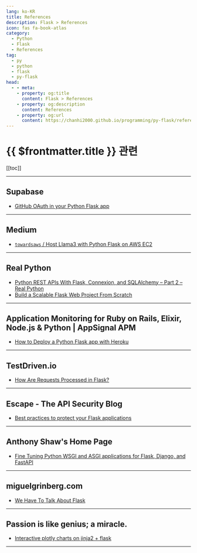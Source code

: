 ```yaml
---
lang: ko-KR
title: References
description: Flask > References
icon: fas fa-book-atlas
category: 
  - Python
  - Flask
  - References
tag: 
  - py
  - python
  - flask
  - py-flask
head:
  - - meta:
    - property: og:title
      content: Flask > References
    - property: og:description
      content: References
    - property: og:url
      content: https://chanhi2000.github.io/programming/py-flask/references.html
---
```


# {{ $frontmatter.title }} 관련

[[toc]]

---

## <VPIcon icon="iconfont icon-supabase"/>Supabase

- [GitHub OAuth in your Python Flask app](https://supabase.com/blog/oauth2-login-python-flask-apps)

---

## <VPIcon icon="fa-brands fa-medium"/>Medium

- [`towardsaws` / Host Llama3 with Python Flask on AWS EC2](https://towardsaws.com/host-llama3-with-python-flask-on-aws-ec2-b95828f4de50)

---

## Real Python

- [Python REST APIs With Flask, Connexion, and SQLAlchemy – Part 2 – Real Python](https://realpython.com/flask-connexion-rest-api-part-2/)
- [Build a Scalable Flask Web Project From Scratch](https://realpython.com/flask-project/)

---

## Application Monitoring for Ruby on Rails, Elixir, Node.js & Python | AppSignal APM

- [How to Deploy a Python Flask app with Heroku](https://blog.appsignal.com/2023/12/06/how-to-deploy-a-python-flask-app-with-heroku.html)

---

## TestDriven.io

- [How Are Requests Processed in Flask?](https://testdriven.io/blog/how-are-requests-processed-in-flask)

---

## Escape - The API Security Blog

- [Best practices to protect your Flask applications](https://escape.tech/blog/best-practices-protect-flask-applications/)

---

## Anthony Shaw's Home Page

- [Fine Tuning Python WSGI and ASGI applications for Flask, Django, and FastAPI](https://tonybaloney.github.io/posts/fine-tuning-wsgi-and-asgi-applications.html)

---

## miguelgrinberg.com

- [We Have To Talk About Flask](https://blog.miguelgrinberg.com/post/we-have-to-talk-about-flask)

---

## Passion is like genius; a miracle.

- [Interactive plotly charts on jinja2 + flask](http://mkseo.pe.kr/blog/?p=5032)

---

<TagLinks />